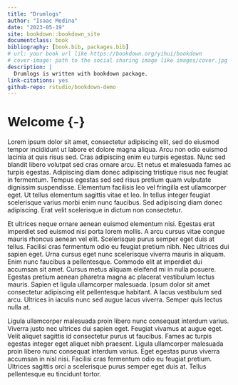 ```yaml
--- 
title: "Drumlogs"
author: "Isaac Medina"
date: "2023-05-19"
site: bookdown::bookdown_site
documentclass: book
bibliography: [book.bib, packages.bib]
# url: your book url like https://bookdown.org/yihui/bookdown
# cover-image: path to the social sharing image like images/cover.jpg
description: |
  Drumlogs is written with bookdown package.
link-citations: yes
github-repo: rstudio/bookdown-demo
---
```


# Welcome {-}

Lorem ipsum dolor sit amet, consectetur adipiscing elit, sed do eiusmod tempor incididunt ut labore et dolore magna aliqua. Arcu non odio euismod lacinia at quis risus sed. Cras adipiscing enim eu turpis egestas. Nunc sed blandit libero volutpat sed cras ornare arcu. Et netus et malesuada fames ac turpis egestas. Adipiscing diam donec adipiscing tristique risus nec feugiat in fermentum. Tempus egestas sed sed risus pretium quam vulputate dignissim suspendisse. Elementum facilisis leo vel fringilla est ullamcorper eget. Ut tellus elementum sagittis vitae et leo. In tellus integer feugiat scelerisque varius morbi enim nunc faucibus. Sed adipiscing diam donec adipiscing. Erat velit scelerisque in dictum non consectetur.

Et ultrices neque ornare aenean euismod elementum nisi. Egestas erat imperdiet sed euismod nisi porta lorem mollis. A arcu cursus vitae congue mauris rhoncus aenean vel elit. Scelerisque purus semper eget duis at tellus. Facilisi cras fermentum odio eu feugiat pretium nibh. Nec ultrices dui sapien eget. Urna cursus eget nunc scelerisque viverra mauris in aliquam. Enim nunc faucibus a pellentesque. Commodo elit at imperdiet dui accumsan sit amet. Cursus metus aliquam eleifend mi in nulla posuere. Egestas pretium aenean pharetra magna ac placerat vestibulum lectus mauris. Sapien et ligula ullamcorper malesuada. Ipsum dolor sit amet consectetur adipiscing elit pellentesque habitant. A lacus vestibulum sed arcu. Ultrices in iaculis nunc sed augue lacus viverra. Semper quis lectus nulla at.

Ligula ullamcorper malesuada proin libero nunc consequat interdum varius. Viverra justo nec ultrices dui sapien eget. Feugiat vivamus at augue eget. Velit aliquet sagittis id consectetur purus ut faucibus. Fames ac turpis egestas integer eget aliquet nibh praesent. Ligula ullamcorper malesuada proin libero nunc consequat interdum varius. Eget egestas purus viverra accumsan in nisl nisi. Facilisi cras fermentum odio eu feugiat pretium. Ultrices sagittis orci a scelerisque purus semper eget duis at. Tellus pellentesque eu tincidunt tortor.
